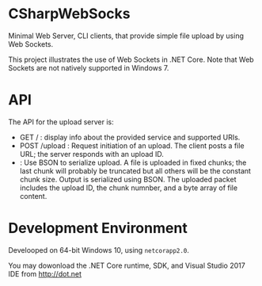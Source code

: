 # CSharpWebSocks
Minimal Web Server, CLI clients, that provide simple file upload by using Web Sockets.

This project illustrates the use of Web Sockets in .NET Core. Note that Web Sockets are not natively supported in Windows 7.

# API

The API for the upload server is:

* GET / : display info about the provided service and supported URIs.    
* POST /upload : Request initiation of an upload. The client posts a file URL; the server responds with an upload ID.
* <Web Socket> : Use BSON to serialize upload. A file is uploaded in fixed chunks; the last chunk will probably be truncated but all others will be the constant chunk size. Output is serialized using BSON. The uploaded packet includes the upload ID, the chunk numnber, and a byte array of file content.

# Development Environment

Develooped on 64-bit Windows 10, using ```netcorapp2.0```.

You may dowonload the .NET Core runtime, SDK, and Visual Studio 2017 IDE from http://dot.net

